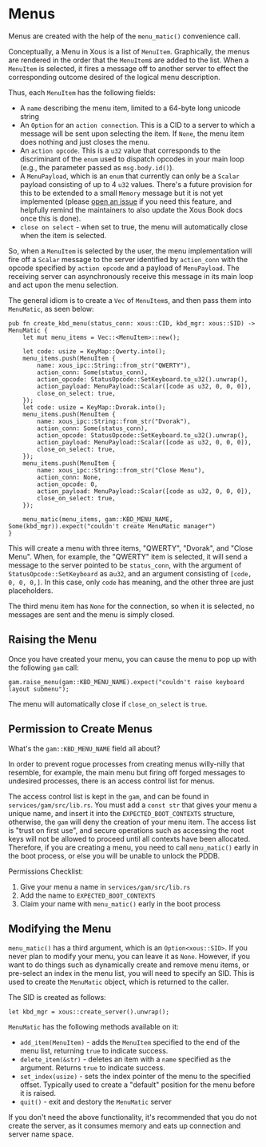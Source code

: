 # Menus

Menus are created with the help of the `menu_matic()` convenience call.

Conceptually, a Menu in Xous is a list of `MenuItem`. Graphically, the menus
are rendered in the order that the `MenuItem`s are added to the list. When a `MenuItem` is selected, it fires a message off to another server to effect the corresponding outcome desired of the logical menu description.

Thus, each `MenuItem` has the following fields:

- A `name` describing the menu item, limited to a 64-byte long unicode string
- An `Option` for an `action connection`. This is a CID to a server to which a message will be sent upon selecting the item. If `None`, the menu item does nothing and just closes the menu.
- An `action opcode`. This is a `u32` value that corresponds to the discriminant of the `enum` used to dispatch opcodes in your main loop (e.g., the parameter passed as `msg.body.id()`).
- A `MenuPayload`, which is an `enum` that currently can only be a `Scalar` payload consisting of up to 4 `u32` values. There's a future provision for this to be extended to a small `Memory` message but it is not yet implemented (please [open an issue](https://github.com/betrusted-io/xous-core/issues) if you need this feature, and helpfully remind the maintainers to also update the Xous Book docs once this is done).
- `close on select` - when set to true, the menu will automatically close when the item is selected.

So, when a `MenuItem` is selected by the user, the menu implementation will fire off a `Scalar` message to the server identified by `action_conn` with the opcode specified by `action opcode` and a payload of `MenuPayload`. The receiving server can asynchronously receive this message in its main loop and act upon the menu selection.

The general idiom is to create a `Vec` of `MenuItem`s, and then pass them into `MenuMatic`, as seen below:

```rust,noplayground,ignore
pub fn create_kbd_menu(status_conn: xous::CID, kbd_mgr: xous::SID) -> MenuMatic {
    let mut menu_items = Vec::<MenuItem>::new();

    let code: usize = KeyMap::Qwerty.into();
    menu_items.push(MenuItem {
        name: xous_ipc::String::from_str("QWERTY"),
        action_conn: Some(status_conn),
        action_opcode: StatusOpcode::SetKeyboard.to_u32().unwrap(),
        action_payload: MenuPayload::Scalar([code as u32, 0, 0, 0]),
        close_on_select: true,
    });
    let code: usize = KeyMap::Dvorak.into();
    menu_items.push(MenuItem {
        name: xous_ipc::String::from_str("Dvorak"),
        action_conn: Some(status_conn),
        action_opcode: StatusOpcode::SetKeyboard.to_u32().unwrap(),
        action_payload: MenuPayload::Scalar([code as u32, 0, 0, 0]),
        close_on_select: true,
    });
    menu_items.push(MenuItem {
        name: xous_ipc::String::from_str("Close Menu"),
        action_conn: None,
        action_opcode: 0,
        action_payload: MenuPayload::Scalar([code as u32, 0, 0, 0]),
        close_on_select: true,
    });

    menu_matic(menu_items, gam::KBD_MENU_NAME, Some(kbd_mgr)).expect("couldn't create MenuMatic manager")
}

```

This will create a menu with three items, "QWERTY", "Dvorak", and "Close Menu". When, for example, the "QWERTY" item is selected, it will send a message to the server pointed to be `status_conn`, with the argument of `StatusOpcode::SetKeyboard` as a`u32`, and an argument consisting of `[code, 0, 0, 0,]`. In this case, only `code` has meaning, and the other three are just placeholders.

The third menu item has `None` for the connection, so when it is selected, no messages are sent and the menu is simply closed.

## Raising the Menu

Once you have created your menu, you can cause the menu to pop up with the following `gam` call:

```rust,noplayground,ignore
gam.raise_menu(gam::KBD_MENU_NAME).expect("couldn't raise keyboard layout submenu");
```

The menu will automatically close if `close_on_select` is `true`.

## Permission to Create Menus

What's the `gam::KBD_MENU_NAME` field all about?

In order to prevent rogue processes from creating menus willy-nilly that resemble, for example, the main menu but firing off forged messages to undesired processes, there is an access control list for menus.

The access control list is kept in the `gam`, and can be found in `services/gam/src/lib.rs`. You must add a `const str` that gives your menu a unique name, and insert it into the `EXPECTED_BOOT_CONTEXTS` structure, otherwise, the `gam` will deny the creation of your menu item. The access list is "trust on first use", and secure operations such as accessing the root keys will not be allowed to proceed until all contexts have been allocated. Therefore, if you are creating a menu, you need to call `menu_matic()` early in the boot process, or else you will be unable to unlock the PDDB.

Permissions Checklist:

1. Give your menu a name in `services/gam/src/lib.rs`
2. Add the name to `EXPECTED_BOOT_CONTEXTS`
3. Claim your name with `menu_matic()` early in the boot process

## Modifying the Menu

`menu_matic()` has a third argument, which is an `Option<xous::SID>`. If you never plan to modify your menu, you can leave it as `None`. However, if you want to do things such as dynamically create and remove menu items, or pre-select an index in the menu list, you will need to specify an SID. This is used to create the `MenuMatic` object, which is returned to the caller.

The SID is created as follows:

```rust,noplayground,ignore
let kbd_mgr = xous::create_server().unwrap();
```

`MenuMatic` has the following methods available on it:

- `add_item(MenuItem)` - adds the `MenuItem` specified to the end of the menu list, returning `true` to indicate success.
- `delete_item(&str)` - deletes an item with a `name` specified as the argument. Returns `true` to indicate success.
- `set_index(usize)` - sets the index pointer of the menu to the specified offset. Typically used to create a "default" position for the menu before it is raised.
- `quit()` - exit and destory the `MenuMatic` server

If you don't need the above functionality, it's recommended that you do not create the server, as it consumes memory and eats up connection and server name space.

